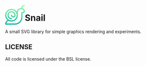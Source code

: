 <img src="imgs/icon.png" width="64" height="64" align="left"></img>
# Snail
A small SVG library for simple graphics rendering and experiments.

## LICENSE
All code is licensed under the BSL license.
